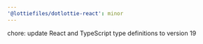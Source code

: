 ```yaml
---
'@lottiefiles/dotlottie-react': minor
---
```


chore: update React and TypeScript type definitions to version 19
